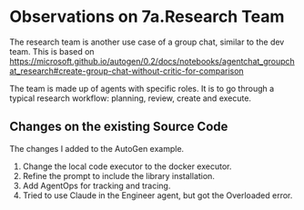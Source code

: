 # Observations on 7a.Research Team

The research team is another use case of a group chat, similar to the dev team. This is based on <https://microsoft.github.io/autogen/0.2/docs/notebooks/agentchat_groupchat_research#create-group-chat-without-critic-for-comparison>

The team is made up of agents with specific roles. It is to go through a typical research workflow: planning, review, create and execute.  

## Changes on the existing Source Code

The changes I added to the AutoGen example.

1. Change the local code executor to the docker executor.
2. Refine the prompt to include the library installation.
3. Add AgentOps for tracking and tracing.
4. Tried to use Claude in the Engineer agent, but got the Overloaded error.
